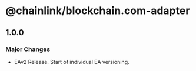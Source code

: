 # @chainlink/blockchain.com-adapter

## 1.0.0

### Major Changes

- EAv2 Release. Start of individual EA versioning.
